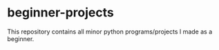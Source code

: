 # beginner-projects
This repository contains all minor python programs/projects I made as a beginner.
